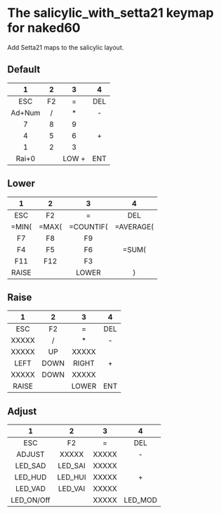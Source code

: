 # The salicylic_with_setta21 keymap for naked60

Add Setta21 maps to the salicylic layout.

## Default
|  1   |  2   |  3   |  4   |
|:----:|:----:|:----:|:----:|
|   ESC|    F2|     =|   DEL|
|Ad+Num|     /|     *|     -|
|     7|     8|     9|      |
|     4|     5|     6|     +|
|     1|     2|     3|      |
| Rai+0|      | LOW +|   ENT|

## Lower
|  1   |  2   |  3   |  4   |
|:----:|:----:|:----:|:----:|
|   ESC|    F2|     =|   DEL|
| =MIN(| =MAX(|=COUNTIF(|=AVERAGE(|
|    F7|    F8|    F9|      |
|    F4|    F5|    F6| =SUM(|
|   F11|   F12|    F3|      |
| RAISE|      | LOWER|     )|

## Raise
|  1   |  2   |  3   |  4   |
|:----:|:----:|:----:|:----:|
|   ESC|    F2|     =|   DEL|
| XXXXX|     /|     *|     -|
| XXXXX|    UP| XXXXX|      |
|  LEFT|  DOWN| RIGHT|     +|
| XXXXX|  DOWN| XXXXX|      |
| RAISE|      | LOWER|   ENT|

## Adjust
|  1   |  2   |  3   |  4   |
|:----:|:----:|:----:|:----:|
|   ESC|    F2|     =|   DEL|
|ADJUST| XXXXX| XXXXX|     -|
|LED_SAD|LED_SAI| XXXXX|      |
|LED_HUD|LED_HUI| XXXXX|     +|
|LED_VAD|LED_VAI| XXXXX|      |
|LED_ON/Off|      | XXXXX|LED_MOD|

